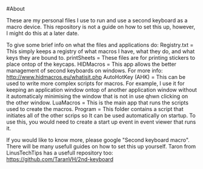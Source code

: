 #About

These are my personal files I use to run and use a second keyboard as a macro device. This repository is not a guide on how to set this up, however, I might do this at a later date.

To give some brief info on what the files and applications do:
    Registry.txt = This simply keeps a registry of what macros I have, what they do, and what keys they are bound to.
    printSheets = These files are for printing stickers to place ontop of the keycaps.
    HIDMacros = This app allows the better management of second keyboards on windows. For more info: http://www.hidmacros.eu/whatisit.php
    AutoHotKey (AHK) = This can be used to write more complex scripts for macros. For example, I use it for keeping an application window ontop of another application window               without it automaticaly minimising the window that is not in use qhwn clicking on the other window.
    LuaMacros = This is the main app that runs the scripts used to create the macros.
    Program = This folder contains a script that initiates all of the other scrips so It can be used automatically on startup. To use this, you would need to create a start up         event in event viewer that runs it.
    
If you would like to know more, please google "Second keyboard macro". There will be many usefull guides on how to set this up yourself. Taron from LinusTechTips has a usefull repository too: https://github.com/TaranVH/2nd-keyboard
    
